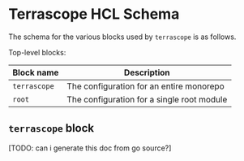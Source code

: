 # Terrascope HCL Schema

The schema for the various blocks used by `terrascope` is as follows.

Top-level blocks:

| Block name | Description |
| ---------- | ----------- |
| `terrascope` | The configuration for an entire monorepo |
| `root` | The configuration for a single root module |

## `terrascope` block

[TODO: can i generate this doc from go source?]
